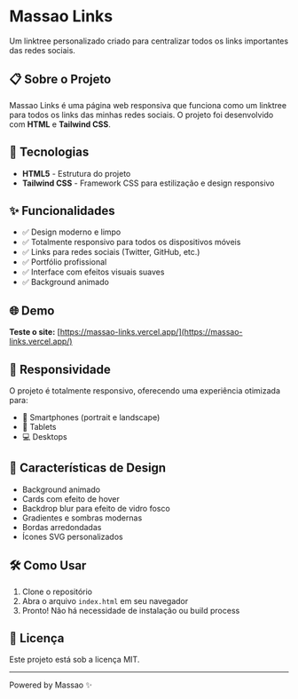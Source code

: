 # Massao Links

Um linktree personalizado criado para centralizar todos os links importantes das redes sociais.

## 📋 Sobre o Projeto

Massao Links é uma página web responsiva que funciona como um linktree para todos os links das minhas redes sociais. O projeto foi desenvolvido com **HTML** e **Tailwind CSS**.

## 🚀 Tecnologias

- **HTML5** - Estrutura do projeto
- **Tailwind CSS** - Framework CSS para estilização e design responsivo

## ✨ Funcionalidades

- ✅ Design moderno e limpo
- ✅ Totalmente responsivo para todos os dispositivos móveis
- ✅ Links para redes sociais (Twitter, GitHub, etc.)
- ✅ Portfólio profissional
- ✅ Interface com efeitos visuais suaves
- ✅ Background animado

## 🌐 Demo

**Teste o site:** [https://massao-links.vercel.app/](https://massao-links.vercel.app/)

## 📱 Responsividade

O projeto é totalmente responsivo, oferecendo uma experiência otimizada para:
- 📱 Smartphones (portrait e landscape)
- 📱 Tablets
- 💻 Desktops

## 🎨 Características de Design

- Background animado
- Cards com efeito de hover
- Backdrop blur para efeito de vidro fosco
- Gradientes e sombras modernas
- Bordas arredondadas
- Ícones SVG personalizados

## 🛠️ Como Usar

1. Clone o repositório
2. Abra o arquivo `index.html` em seu navegador
3. Pronto! Não há necessidade de instalação ou build process

## 📝 Licença

Este projeto está sob a licença MIT.

---

Powered by Massao ✨

